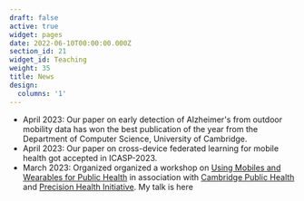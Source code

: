 ```yaml
---
draft: false
active: true
widget: pages
date: 2022-06-10T00:00:00.000Z
section_id: 21
widget_id: Teaching
weight: 35
title: News
design:
  columns: '1'
---
```


- April 2023: Our paper on early detection of Alzheimer's from outdoor mobility data has won the best publication of the year from the Department of Computer Science, University of Cambridge.
- April 2023: Our paper on cross-device federated learning for mobile health got accepted in ICASP-2023.
- March 2023: Organized organized a workshop on [Using Mobiles and Wearables for Public Health](https://www.cph.cam.ac.uk/events/using-mobiles-and-wearables-public-health) in association with [Cambridge Public Health](https://www.cph.cam.ac.uk/) and [Precision Health Initiative](https://www.precisionhealth.cam.ac.uk/). My talk is <a src="https://www.youtube.com/embed/VHORLuZvpgk">here</a>
